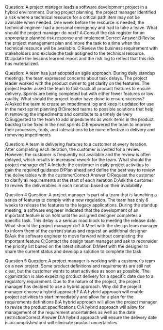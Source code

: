 Question: A project manager leads a software development project in a hybrid environment. During project planning, the project manager identified a risk where a technical resource for a critical path item may not be available when needed. One week before the resource is needed, the technical engineer had a personal emergency and had to take a leave. What should the project manager do next?
A:Consult the risk register for an appropriate planned risk response and implement.Correct Answer
B:Revise the project management plan and move the task to a time when the technical resource will be available.
C:Review the business requirement with stakeholders and exclude the task assigned to the technical resource.
D:Update the lessons learned report and the risk log to reflect that this risk has materialized.

Question: A team has just adopted an agile approach. During daily standup meetings, the team expressed concerns about task delays. The project leader worked with the product owner to get clarity on the features. The project leader asked the team to fast-track all product features to ensure delivery. Sprints are being completed but with either fewer features or low quality. What should the project leader have done to ensure success?
A:Asked the team to create an impediment log and keep it updated for use in the next sprint planning
B:Directed teams to possible solutions that help in removing the impediments and contribute to a timely delivery
C:Suggested to the team to add impediments as work items in the product backlog to be fixed in the next sprints
D:Empowered the team to improve their processes, tools, and interactions to be more effective in delivery and removing impediments

Question: A team is delivering features to a customer at every iteration. After completing each iteration, the customer is invited for a review. However, the customer is frequently not available and the review is often delayed, which results in increased rework for the team. What should the project manager do?
A:Include the customer in daily project activities to gain the required guidance
B:Plan ahead and define the best way to review the deliverables with the customerCorrect Answer
C:Request the customer to clarify all requirements at the start of each iteration
D:Ask the customer to review the deliverables in each iteration based on their availability

Question 4
Question: A project manager is part of a team that is launching a series of features to comply with a new regulation. The team has only 6 weeks to release the features to the legacy applications. During the standup meeting, a software engineer indicated that the development of an important feature is on hold until the assigned designer completes a specific task. This delay is a serious road block to meeting the release date. What should the project manager do?
A:Meet with the design team manager to inform them of the current status and request an additional designer
B:Ask the software engineer to move forward without completing the important feature
C:Contact the design team manager and ask to reconsider the priority list based on the latest situation
D:Meet with the designer to share the current status and develop a solution to complete the task

Question 5
Question: A project manager is working with a customer's team on a new project. Some product definitions and requirements are still not clear, but the customer wants to start activities as soon as possible. The organization is also expecting product delivery for a specific date due to a regulatory requirement. Due to the nature of the project, the project manager has decided to use a hybrid approach. Why did the project manager choose a hybrid approach?
A:A hybrid approach will enable project activities to start immediately and allow for a plan for the requirements definitions
B:A hybrid approach will allow the project manager to revise the product specifications
C:A hybrid approach will allow for management of the requirement uncertainties as well as the date restrictionCorrect Answer
D:A hybrid approach will ensure the delivery date is accomplished and will eliminate product uncertainties

